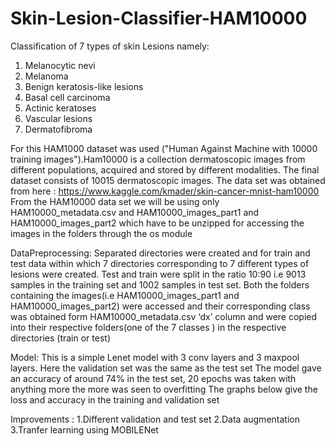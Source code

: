 # Skin-Lesion-Classifier-HAM10000

Classification of 7 types of skin Lesions namely:
1.	Melanocytic nevi
2.	Melanoma
3.	Benign keratosis-like lesions
4.	Basal cell carcinoma
5.	Actinic keratoses
6.	Vascular lesions
7.	Dermatofibroma


For this HAM1000 dataset was used ("Human Against Machine with 10000 training images").Ham10000 is a collection dermatoscopic images from different populations, acquired and stored by different modalities. The final dataset consists of 10015 dermatoscopic images.
The data set was obtained from here : https://www.kaggle.com/kmader/skin-cancer-mnist-ham10000
From the HAM10000 data set we will be using only HAM10000_metadata.csv and HAM10000_images_part1 and HAM10000_images_part2 which have to be unzipped for accessing the images in the folders through the os module 

DataPreprocessing:
Separated directories were created and for train and test data within which 7 directories corresponding to 7 different types of lesions were created.
Test and train were split in the ratio 10:90 i.e 9013 samples in the training set and 1002 samples in test set. Both the folders containing the images(i.e HAM10000_images_part1 and HAM10000_images_part2) were accessed  and their corresponding class was obtained form HAM10000_metadata.csv ‘dx’ column and were copied into their respective folders(one of the 7 classes ) in the respective directories (train or test)


Model:
This is a simple Lenet model with 3 conv layers and 3 maxpool layers.
Here the validation set was the same as the test set 
The model gave an accuracy of around 74% in the test set, 20 epochs was taken with anything more the more was seen to overfitting 
The graphs below give the loss and accuracy in the training and validation set 

  
Improvements :
1.Different validation and test set
2.Data augmentation
3.Tranfer learning using MOBILENet

